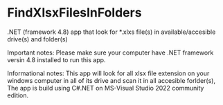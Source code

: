 # FindXlsxFilesInFolders
.NET (framework 4.8) app that look for *.xlxs file(s) in available/accesible drive(s) and folder(s)

Important notes:
Please make sure your computer have .NET framework versin 4.8 installed to run this app.

Informational notes:
This app will look for all xlsx file extension on your windows computer in all of its drive and scan it in all accesible forlder(s),
The app is build using C#.NET on MS-Visual Studio 2022 community edition.
